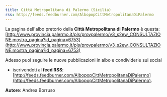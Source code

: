 ```yaml
---
title: Città Metropolitana di Palermo (Sicilia)
rss: http://feeds.feedburner.com/AlbopopCittMetropolitanaDiPalermo
---
```


La pagina dell'albo pretorio della **Città Metropolitana di Palermo** è questa: [http://www.provincia.palermo.it/pls/provpalermo/v3_s2ew_CONSULTAZIONE.mostra_pagina?id_pagina=6753](http://www.provincia.palermo.it/pls/provpalermo/v3_s2ew_CONSULTAZIONE.mostra_pagina?id_pagina=6753)

Adesso puoi seguire le nuove pubblicazioni in albo e condividerle sui social


* iscrivendoti al **feed RSS**: [http://feeds.feedburner.com/AlbopopCittMetropolitanaDiPalermo](http://feeds.feedburner.com/AlbopopCittMetropolitanaDiPalermo).

**Autore**: Andrea Borruso
